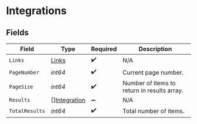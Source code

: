 # Integrations


## Fields

| Field                                               | Type                                                | Required                                            | Description                                         |
| --------------------------------------------------- | --------------------------------------------------- | --------------------------------------------------- | --------------------------------------------------- |
| `Links`                                             | [Links](../../models/shared/links.md)               | :heavy_check_mark:                                  | N/A                                                 |
| `PageNumber`                                        | *int64*                                             | :heavy_check_mark:                                  | Current page number.                                |
| `PageSize`                                          | *int64*                                             | :heavy_check_mark:                                  | Number of items to return in results array.         |
| `Results`                                           | [][Integration](../../models/shared/integration.md) | :heavy_minus_sign:                                  | N/A                                                 |
| `TotalResults`                                      | *int64*                                             | :heavy_check_mark:                                  | Total number of items.                              |